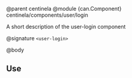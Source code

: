 @parent centinela
@module {can.Component} centinela/components/user/login <user-login>

A short description of the user-login component

@signature `<user-login>`

@body

## Use

